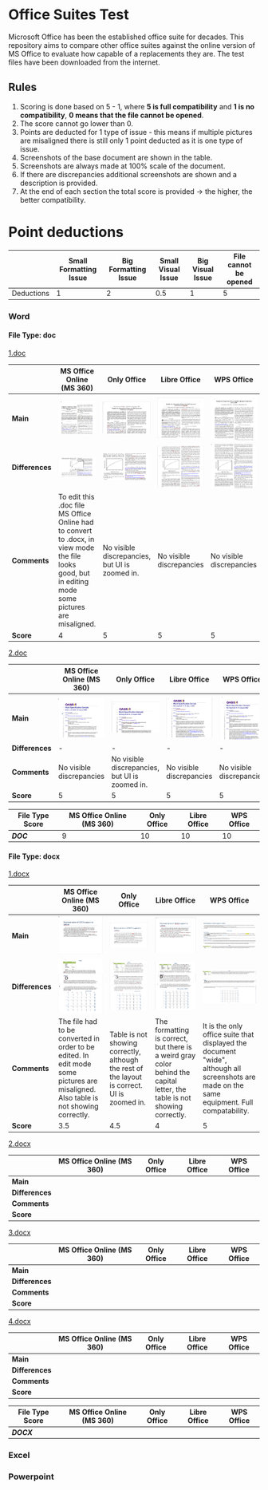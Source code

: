 # Office Suites Test

Microsoft Office has been the established office suite for decades.
This repository aims to compare other office suites against the online version of MS Office to evaluate how capable of a replacements they are.
The test files have been downloaded from the internet.

## Rules
1. Scoring is done based on 5 - 1, where **5 is full compatibility** and **1 is no compatibility**, **0 means that the file cannot be opened**.
2. The score cannot go lower than 0.
3. Points are deducted for 1 type of issue - this means if multiple pictures are misaligned there is still only 1 point deducted as it is one type of issue.
4. Screenshots of the base document are shown in the table.
5. Screenshots are always made at 100% scale of the document.
6. If there are discrepancies additional screenshots are shown and a description is provided.
7. At the end of each section the total score is provided -> the higher, the better compatibility.

# Point deductions

|            | Small Formatting Issue | Big Formatting Issue | Small Visual Issue | Big Visual Issue | File cannot be opened |
|------------|------------------------|----------------------|--------------------|------------------|-----------------------|
| Deductions | 1                      | 2                    | 0.5                | 1                | 5                     |


### Word
#### File Type: doc
[1.doc](Test%20Files/Word/DOC/1.doc)

|                 | **MS Office Online (MS 360)**                                                                                                                        | **Only Office**                                             | **Libre Office**                                             | **WPS Office**                                       |
|-----------------|------------------------------------------------------------------------------------------------------------------------------------------------------|-------------------------------------------------------------|--------------------------------------------------------------|------------------------------------------------------|
| **Main**        | ![1-doc-ms-main.png](Screenshots/1-doc/MS360-main.png)                                                                                               | ![1-doc-of-main.png](Screenshots/1-doc/OnlyOffice-main.png) | ![1-doc-lo-main.png](Screenshots/1-doc/LibreOffice-main.png) | ![1-doc-lo-main.png](Screenshots/1-doc/WPS-main.png) |
| **Differences** | ![1-doc-ms-diff.png](Screenshots/1-doc/MS360-diff.png)                                                                                               | ![1-doc-of-diff.png](Screenshots/1-doc/OnlyOffice-diff.png) | ![1-doc-lo-main.png](Screenshots/1-doc/LibreOffice-diff.png) | ![1-doc-lo-main.png](Screenshots/1-doc/WPS-diff.png) |
| **Comments**    | To edit this .doc file MS Office Online had to convert to .docx, in view mode the file looks good, but in editing mode some pictures are misaligned. | No visible discrepancies, but UI is zoomed in.              | No visible discrepancies                                     | No visible discrepancies                             |
| **Score**       | 4                                                                                                                                                    | 5                                                           | 5                                                            | 5                                                    |

[2.doc](Test%20Files/Word/DOC/2.doc)

|                 | **MS Office Online (MS 360)**                       | **Only Office**                                               | **Libre Office**                                                | **WPS Office**                                  |
|-----------------|-----------------------------------------------------|---------------------------------------------------------------|-----------------------------------------------------------------|-------------------------------------------------|
| **Main**        | ![MS360-main.png](Screenshots/2-doc/MS360-main.png) | ![OnlyOffice-main.png](Screenshots/2-doc/OnlyOffice-main.png) | ![LibreOffice-main.png](Screenshots/2-doc/LibreOffice-main.png) | ![WPS-main.png](Screenshots/2-doc/WPS-main.png) |
| **Differences** | -                                                   | -                                                             | -                                                               | -                                               |
| **Comments**    | No visible discrepancies                            | No visible discrepancies, but UI is zoomed in.                | No visible discrepancies                                        | No visible discrepancies                        |
| **Score**       | 5                                                   | 5                                                             | 5                                                               | 5                                               |

| **File Type Score** | **MS Office Online (MS 360)** | **Only Office** | **Libre Office** | **WPS Office** |
|---------------------|-------------------------------|-----------------|------------------|----------------|
| **_DOC_**           | 9                             | 10              | 10               | 10             |


#### File Type: docx
[1.docx](Test%20Files/Word/DOCX/1.docx)

|                 | **MS Office Online (MS 360)**                                                                                                                                                | **Only Office**                                                                                                                                                                                            | **Libre Office**                                                                                                                                                                                                 | **WPS Office**                                                                                                                                                   |
|-----------------|------------------------------------------------------------------------------------------------------------------------------------------------------------------------------|------------------------------------------------------------------------------------------------------------------------------------------------------------------------------------------------------------|------------------------------------------------------------------------------------------------------------------------------------------------------------------------------------------------------------------|------------------------------------------------------------------------------------------------------------------------------------------------------------------|
| **Main**        | ![MS360-main.png](Screenshots/1-docx/MS360-main.png)                                                                                                                         | ![OnlyOffice-main.png](Screenshots/1-docx/OnlyOffice-main.png)                                                                                                                                             | ![LibreOffice-main.png](Screenshots/1-docx/LibreOffice-main.png)                                                                                                                                                 | ![WPS-main.png](Screenshots/1-docx/WPS-main.png)                                                                                                                 |
| **Differences** | ![MS360-diff1.png](Screenshots/1-docx/MS360-diff1.png)<br/>![MS360-diff2.png](Screenshots/1-docx/MS360-diff2.png)<br/>![MS360-diff3.png](Screenshots/1-docx/MS360-diff3.png) | ![OnlyOffice-diff1.png](Screenshots/1-docx/OnlyOffice-diff1.png)<br/>![OnlyOffice-diff2.png](Screenshots/1-docx/OnlyOffice-diff2.png)<br/>![OnlyOffice-diff3.png](Screenshots/1-docx/OnlyOffice-diff3.png) | ![LibreOffice-diff1.png](Screenshots/1-docx/LibreOffice-diff1.png)<br/>![LibreOffice-diff2.png](Screenshots/1-docx/LibreOffice-diff2.png)<br/>![LibreOffice-diff3.png](Screenshots/1-docx/LibreOffice-diff3.png) | ![WPS-diff1.png](Screenshots/1-docx/WPS-diff1.png)<br/>![WPS-diff2.png](Screenshots/1-docx/WPS-diff2.png)<br/>![WPS-diff3.png](Screenshots/1-docx/WPS-diff3.png) |
| **Comments**    | The file had to be converted in order to be edited. In edit mode some pictures are misaligned. Also table is not showing correctly.                                          | Table is not showing correctly, although the rest of the layout is correct. UI is zoomed in.                                                                                                               | The formatting is correct, but there is a weird gray color behind the capital letter, the table is not showing correctly.                                                                                        | It is the only office suite that displayed the document "wide", although all screenshots are made on the same equipment. Full compatability.                     |
| **Score**       | 3.5                                                                                                                                                                          | 4.5                                                                                                                                                                                                        | 4                                                                                                                                                                                                                | 5                                                                                                                                                                |

[2.docx](Test%20Files/Word/DOCX/2.docx)

|                 | **MS Office Online (MS 360)** | **Only Office** | **Libre Office** | **WPS Office** |
|-----------------|-------------------------------|-----------------|------------------|----------------|
| **Main**        |                               |                 |                  |                |
| **Differences** |                               |                 |                  |                |
| **Comments**    |                               |                 |                  |                |
| **Score**       |                               |                 |                  |                |

[3.docx](Test%20Files/Word/DOCX/3.docx)

|                 | **MS Office Online (MS 360)** | **Only Office** | **Libre Office** | **WPS Office** |
|-----------------|-------------------------------|-----------------|------------------|----------------|
| **Main**        |                               |                 |                  |                |
| **Differences** |                               |                 |                  |                |
| **Comments**    |                               |                 |                  |                |
| **Score**       |                               |                 |                  |                |

[4.docx](Test%20Files/Word/DOCX/4.docx)

|                 | **MS Office Online (MS 360)** | **Only Office** | **Libre Office** | **WPS Office** |
|-----------------|-------------------------------|-----------------|------------------|----------------|
| **Main**        |                               |                 |                  |                |
| **Differences** |                               |                 |                  |                |
| **Comments**    |                               |                 |                  |                |
| **Score**       |                               |                 |                  |                |

| **File Type Score** | **MS Office Online (MS 360)** | **Only Office** | **Libre Office** | **WPS Office** |
|---------------------|-------------------------------|-----------------|------------------|----------------|
| **_DOCX_**          |                               |                 |                  |                |

### Excel

### Powerpoint